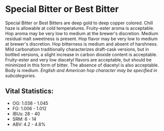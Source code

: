 # Special Bitter or Best Bitter

Special Bitter or Best Bitters are deep gold to deep copper colored. Chill haze is allowable at cold temperatures. Fruity-ester aroma is acceptable. Hop aroma may be very low to medium at the brewer's discretion. Medium residual malt sweetness is present. Hop flavor may be very low to medium at brewer's discretion. Hop bitterness is medium and absent of harshness. Mild carbonation traditionally characterizes draft-cask versions, but in bottled versions, a slight increase in carbon dioxide content is acceptable. Fruity-ester and very low diacetyl flavors are acceptable, but should be minimized in this form of bitter. The absence of diacetyl is also acceptable. Body is medium. _English and American hop character may be specified in subcategories._

## Vital Statistics:

- OG: 1.038 - 1.045
- FG: 1.006 - 1.012
- IBUs: 28 - 40
- SRM: 6 - 14 
- ABV: 4.2 - 4.8%
